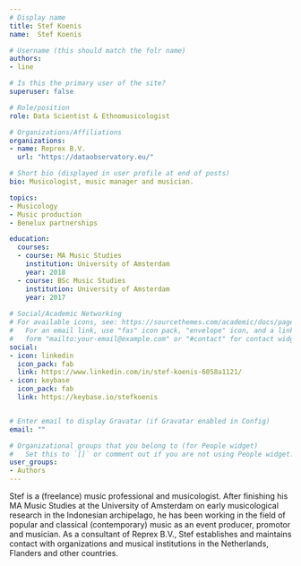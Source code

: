 ```yaml
---
# Display name
title: Stef Koenis
name:  Stef Koenis

# Username (this should match the folr name)
authors:
- line

# Is this the primary user of the site?
superuser: false

# Role/position
role: Data Scientist & Ethnomusicologist

# Organizations/Affiliations
organizations:
- name: Reprex B.V.
  url: "https://dataobservatory.eu/"

# Short bio (displayed in user profile at end of posts)
bio: Musicologist, music manager and musician. 

topics:
- Musicology
- Music production
- Benelux partnerships

education:
  courses:
  - course: MA Music Studies
    institution: University of Amsterdam
    year: 2018
  - course: BSc Music Studies
    institution: University of Amsterdam
    year: 2017
    
# Social/Academic Networking
# For available icons, see: https://sourcethemes.com/academic/docs/page-builder/#icons
#   For an email link, use "fas" icon pack, "envelope" icon, and a link in the
#   form "mailto:your-email@example.com" or "#contact" for contact widget.
social:
- icon: linkedin
  icon_pack: fab
  link: https://www.linkedin.com/in/stef-koenis-6058a1121/
- icon: keybase
  icon_pack: fab
  link: https://keybase.io/stefkoenis


# Enter email to display Gravatar (if Gravatar enabled in Config)
email: ""

# Organizational groups that you belong to (for People widget)
#   Set this to `[]` or comment out if you are not using People widget.
user_groups:
- Authors
---
```


Stef is a (freelance) music professional and musicologist. After finishing his MA Music Studies at the University of Amsterdam on early musicological research in the Indonesian archipelago, he has been working in the field of popular and classical (contemporary) music as an event producer, promotor and musician. As a consultant of Reprex B.V., Stef establishes and maintains contact with organizations and musical institutions in the Netherlands, Flanders and other countries. 